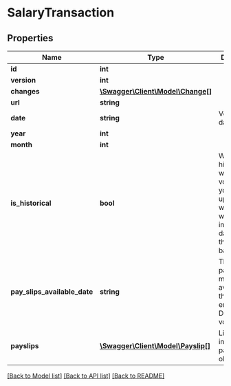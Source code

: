 # SalaryTransaction

## Properties
Name | Type | Description | Notes
------------ | ------------- | ------------- | -------------
**id** | **int** |  | [optional] 
**version** | **int** |  | [optional] 
**changes** | [**\Swagger\Client\Model\Change[]**](Change.md) |  | [optional] 
**url** | **string** |  | [optional] 
**date** | **string** | Voucher date. | [optional] 
**year** | **int** |  | 
**month** | **int** |  | 
**is_historical** | **bool** | With historical wage vouchers you can update the wage system with information dated before the opening balance. | [optional] 
**pay_slips_available_date** | **string** | The date payslips are made available to the employee. Defaults to voucherDate. | [optional] 
**payslips** | [**\Swagger\Client\Model\Payslip[]**](Payslip.md) | Link to individual payslip objects. | 

[[Back to Model list]](../README.md#documentation-for-models) [[Back to API list]](../README.md#documentation-for-api-endpoints) [[Back to README]](../README.md)


